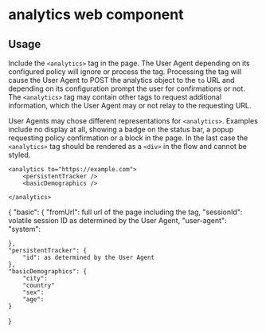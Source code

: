 # analytics web component 

## Usage 

Include the `<analytics>` tag in the page. The User Agent depending on its
configured policy will ignore or process the tag. Processing the tag will cause
the User Agent to POST the analytics object to the `to` URL and depending on
its configuration prompt the user for confirmations or not. The `<analytics>`
tag may contain other tags to request additional information, which the User
Agent may or not relay to the requesting URL. 

User Agents may chose different representations for `<analytics>`. Examples
include no display at all, showing a badge on the status bar, a popup
requesting policy confirmation or a block in the page. In the last case the
`<analytics>` tag should be rendered as a `<div>` in the flow and cannot be
styled. 

```
<analytics to="https://example.com">
	<persistentTracker />
	<basicDemographics />

</analytics>
```

{
	"basic": {
		"fromUrl": full url of the page including the tag,
		"sessionId": volatile session ID as determined by the User Agent,
		"user-agent":
		"system":
		
	},
	"persistentTracker": {
		"id": as determined by the User Agent
	},
	"basicDemographics": {
		"city": 
		"country"
		"sex":
		"age":
	}
}
